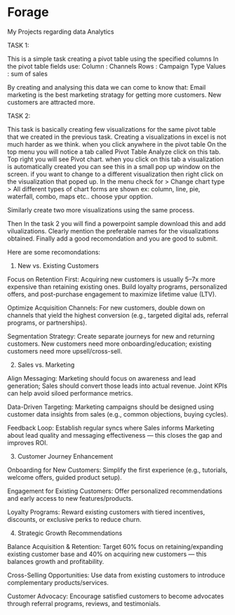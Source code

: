 # Forage
My Projects regarding data Analytics


TASK 1:

This is a simple task creating a pivot table using the specified columns 
In the pivot table fields use:
Column : Channels
Rows : Campaign Type
Values : sum of sales

By creating and analysing this data we can come to know that:
Email marketing is the best marketing stratagy for getting more customers.
New customers are attracted more.


TASK 2:


This task is basically creating few visualizations for the same pivot table that we created in the previous task.
Creating a visualizations in excel is not much harder as we think.
when you click anywhere in the pivot table On the top menu you will notice a tab called Pivot Table Analyze click on this tab.
Top right you will see Pivot chart.
when you click on this tab a visualization is automatically created you can see this in a small pop up window on the screen.
if you want to change to a different visualization then right click on the visualization that poped up.
In the menu check for > Change chart type > 
  All different types of chart forms are shown ex: column, line, pie, waterfall, combo, maps etc..
  choose ypur opption.


Similarly create two more visualizations using the same process.

Then In the task 2 you will find a powerpoint sample download this and add vilualizations. 
Clearly mention the preferable names for the visualizations obtained.
Finally add a good recomondation and you are good to submit.


Here are some recomondations:
1. New vs. Existing Customers

Focus on Retention First: Acquiring new customers is usually 5–7x more expensive than retaining existing ones. Build loyalty programs, personalized offers, and post-purchase engagement to maximize lifetime value (LTV).

Optimize Acquisition Channels: For new customers, double down on channels that yield the highest conversion (e.g., targeted digital ads, referral programs, or partnerships).

Segmentation Strategy: Create separate journeys for new and returning customers. New customers need more onboarding/education; existing customers need more upsell/cross-sell.

2. Sales vs. Marketing

Align Messaging: Marketing should focus on awareness and lead generation; Sales should convert those leads into actual revenue. Joint KPIs can help avoid siloed performance metrics.

Data-Driven Targeting: Marketing campaigns should be designed using customer data insights from sales (e.g., common objections, buying cycles).

Feedback Loop: Establish regular syncs where Sales informs Marketing about lead quality and messaging effectiveness — this closes the gap and improves ROI.

3. Customer Journey Enhancement

Onboarding for New Customers: Simplify the first experience (e.g., tutorials, welcome offers, guided product setup).

Engagement for Existing Customers: Offer personalized recommendations and early access to new features/products.

Loyalty Programs: Reward existing customers with tiered incentives, discounts, or exclusive perks to reduce churn.

4. Strategic Growth Recommendations

Balance Acquisition & Retention: Target 60% focus on retaining/expanding existing customer base and 40% on acquiring new customers — this balances growth and profitability.

Cross-Selling Opportunities: Use data from existing customers to introduce complementary products/services.

Customer Advocacy: Encourage satisfied customers to become advocates through referral programs, reviews, and testimonials.
